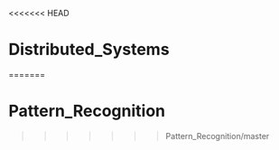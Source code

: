 <<<<<<< HEAD
# Distributed_Systems
=======
# Pattern_Recognition
>>>>>>> Pattern_Recognition/master

